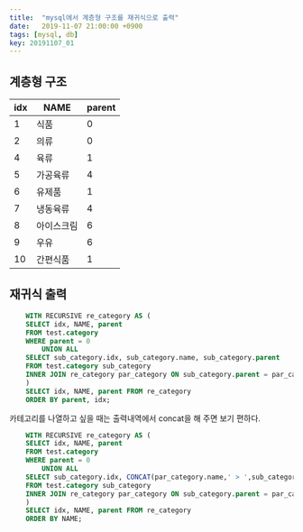 ```yaml
---
title:  "mysql에서 계층형 구조를 재귀식으로 출력"
date:   2019-11-07 21:00:00 +0900
tags: [mysql, db]
key: 20191107_01
---
```


## 계층형 구조

| idx | NAME | parent |
| --- | --- | --- |
| 1 | 식품 | 0 |
| 2 | 의류 | 0 |
| 4 | 육류 | 1 |
| 5 | 가공육류 | 4 |
| 6 | 유제품 | 1 |
| 7 | 냉동육류 | 4 |
| 8 | 아이스크림 | 6 |
| 9 | 우유 | 6 |
| 10 | 간편식품 | 1 |

## 재귀식 출력

```sql
    WITH RECURSIVE re_category AS (
    SELECT idx, NAME, parent
    FROM test.category
    WHERE parent = 0
        UNION ALL
    SELECT sub_category.idx, sub_category.name, sub_category.parent
    FROM test.category sub_category
    INNER JOIN re_category par_category ON sub_category.parent = par_category.idx
    )
    SELECT idx, NAME, parent FROM re_category
    ORDER BY parent, idx;
```

카테고리를 나열하고 싶을 때는 출력내역에서 concat을 해 주면 보기 편하다.

```sql
    WITH RECURSIVE re_category AS (
    SELECT idx, NAME, parent
    FROM test.category
    WHERE parent = 0
        UNION ALL
    SELECT sub_category.idx, CONCAT(par_category.name,' > ',sub_category.name), sub_category.parent
    FROM test.category sub_category
    INNER JOIN re_category par_category ON sub_category.parent = par_category.idx
    )
    SELECT idx, NAME, parent FROM re_category
    ORDER BY NAME;
```